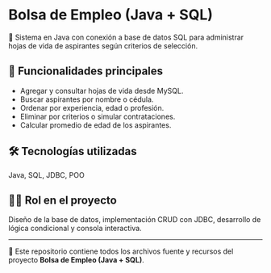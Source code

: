 # Bolsa de Empleo (Java + SQL)

📌 Sistema en Java con conexión a base de datos SQL para administrar hojas de vida de aspirantes según criterios de selección.

## 🚀 Funcionalidades principales
- Agregar y consultar hojas de vida desde MySQL.
- Buscar aspirantes por nombre o cédula.
- Ordenar por experiencia, edad o profesión.
- Eliminar por criterios o simular contrataciones.
- Calcular promedio de edad de los aspirantes.

## 🛠 Tecnologías utilizadas
Java, SQL, JDBC, POO

## 👩‍💻 Rol en el proyecto
Diseño de la base de datos, implementación CRUD con JDBC, desarrollo de lógica condicional y consola interactiva.

---
📁 Este repositorio contiene todos los archivos fuente y recursos del proyecto **Bolsa de Empleo (Java + SQL)**.
